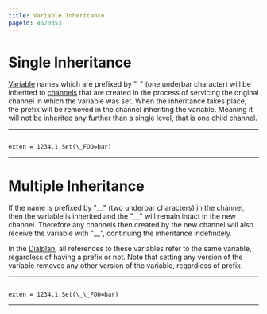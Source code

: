 ```yaml
---
title: Variable Inheritance
pageid: 4620353
---
```


Single Inheritance
==================

[Variable](/Channel-Variables) names which are prefixed by "\_" (one underbar character) will be inherited to [channels](/Channels) that are created in the process of servicing the original channel in which the variable was set. When the inheritance takes place, the prefix will be removed in the channel inheriting the variable. Meaning it will not be inherited any further than a single level, that is one child channel.




---

  
  


```

exten = 1234,1,Set(\_FOO=bar)

```



---


Multiple Inheritance
====================

If the name is prefixed by "\_\_" (two underbar characters) in the channel, then the variable is inherited and the "\_\_" will remain intact in the new channel. Therefore any channels then created by the new channel will also receive the variable with "\_\_", continuing the inheritance indefinitely.

In the [Dialplan](/Dialplan), all references to these variables refer to the same variable, regardless of having a prefix or not. Note that setting any version of the variable removes any other version of the variable, regardless of prefix.




---

  
  


```

exten = 1234,1,Set(\_\_FOO=bar)

```



---


